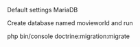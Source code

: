 Default settings MariaDB

Create database named movieworld and run

php bin/console doctrine:migration:migrate
